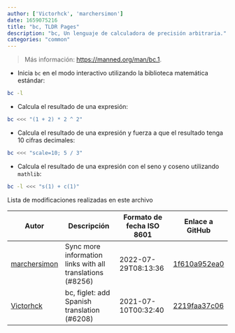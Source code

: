 ```yaml
---
author: ['Victorhck', 'marchersimon']
date: 1659075216
title: "bc, TLDR Pages"
description: "bc, Un lenguaje de calculadora de precisión arbitraria."
categories: "common"
---
```

> Más información: <https://manned.org/man/bc.1>.

- Inicia `bc` en el modo interactivo utilizando la biblioteca matemática estándar:

```bash
bc -l
```

- Calcula el resultado de una expresión:

```bash
bc <<< "(1 + 2) * 2 ^ 2"
```

- Calcula el resultado de una expresión y fuerza a que el resultado tenga 10 cifras decimales:

```bash
bc <<< "scale=10; 5 / 3"
```

- Calcula el resultado de una expresión con el seno y coseno utilizando `mathlib`:

```bash
bc -l <<< "s(1) + c(1)"
```
Lista de modificaciones realizadas en este archivo


Autor | Descripción | Formato de fecha ISO 8601 | Enlace a GitHub
------|-----|-----|-----
[marchersimon](mailto:50295997+marchersimon@users.noreply.github.com) | Sync more information links with all translations (#8256) | 2022-07-29T08:13:36 | [1f610a952ea0](https://github.com/tldr-pages/tldr/commit/1f610a952ea0d53e0a1bdbd1246ef81f24db2f3f)
[Victorhck](mailto:victorhck@mailbox.org) | bc, figlet: add Spanish translation (#6208) | 2021-07-10T00:32:40 | [2219faa37c06](https://github.com/tldr-pages/tldr/commit/2219faa37c062ec1772cf79720c8dc6cdaa12726)

